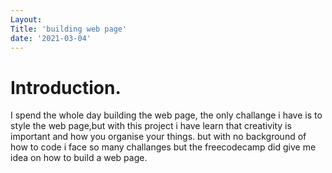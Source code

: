 ```yaml
---
Layout:
Title: 'building web page'
date: '2021-03-04'
---
```


# Introduction.

I spend the whole day building the web page, the only challange i have is to style the web page,but with this project i have learn that creativity is important and how you organise your things. but with no background of how to code i face so many challanges but the freecodecamp did give me idea on how to build a web page. 